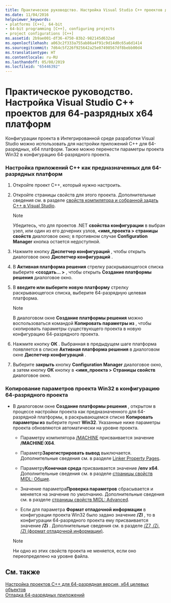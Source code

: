 ```yaml
---
title: Практическое руководство. Настройка Visual Studio C++ проектов для 64-разрядных x64 платформ
ms.date: 11/04/2016
helpviewer_keywords:
- platforms [C++], 64-bit
- 64-bit programming [C++], configuring projects
- project configurations [C++]
ms.assetid: 2b9ae001-df36-4750-83b2-982145d632ad
ms.openlocfilehash: a063c2f333a755ab86a4f91c9d14d0c65a6d1414
ms.sourcegitcommit: 7d64c5f226f925642a25e07498567df8bebb00d4
ms.translationtype: HT
ms.contentlocale: ru-RU
ms.lasthandoff: 05/08/2019
ms.locfileid: "65446392"
---
```

# <a name="how-to-configure-visual-studio-c-projects-to-target-64-bit-x64-platforms"></a>Практическое руководство. Настройка Visual Studio C++ проектов для 64-разрядных x64 платформ

Конфигурации проекта в Интегрированной среде разработки Visual Studio можно использовать для настройки приложений C++ для 64-разрядных, x64 платформ. Также можно перенести параметры проекта Win32 в конфигурацию 64-разрядного проекта.

### <a name="to-set-up-c-applications-to-target-64-bit-platforms"></a>Настройка приложений C++ как предназначенных для 64-разрядных платформ

1. Откройте проект C++, который нужно настроить.

1. Откройте страницы свойств для этого проекта. Дополнительные сведения см. в разделе [свойств компилятора и собранной задать C++ в Visual Studio](working-with-project-properties.md).

   > [!NOTE]
   > Убедитесь, что для проектов .NET **свойства конфигурации** в выбран узел, или один из его дочерних узлов,  **\<имя_проекта > страницы свойств** диалоговое окно; в противном случае  **Configuration Manager** кнопка остается недоступной.

1. Нажмите кнопку **Диспетчер конфигураций** , чтобы открыть диалоговое окно **Диспетчер конфигураций** .

1. В **Активная платформа решения** стрелку раскрывающегося списка выберите  **\<создать... >** , чтобы открыть **Создание платформы решения** диалоговое окно.

1. В **введите или выберите новую платформу** стрелку раскрывающегося списка, выберите 64-разрядную целевая платформа.

   > [!NOTE]
   > В диалоговом окне **Создание платформы решения** можно воспользоваться командой **Копировать параметры из** , чтобы скопировать параметры существующего проекта в новую конфигурацию 64-разрядного проекта.

1. Нажмите кнопку **ОК** . Выбранная в предыдущем шаге платформа появляется в списке **Активная платформа решения** в диалоговом окне **Диспетчер конфигураций** .

1. Выберите **закрыть** кнопку **Configuration Manager** диалоговое окно, а затем кнопку **ОК** кнопку в  **\<имя_проекта > Страницы свойств** диалоговое окно.

### <a name="to-copy-win32-project-settings-into-a-64-bit-project-configuration"></a>Копирование параметров проекта Win32 в конфигурацию 64-разрядного проекта

- В диалоговом окне **Создание платформы решения** , открытом в процессе настройки проекта как предназначенного для 64-разрядной платформы, в раскрывающемся списке **Копировать параметры из** выберите пункт **Win32**. Указанные ниже параметры проекта обновляются автоматически на уровне проекта.

  - Параметру компилятора [/MACHINE](reference/machine-specify-target-platform.md) присваивается значение **/MACHINE:X64**.

  - Параметр**Зарегистрировать вывод** выключается. Дополнительные сведения см. в разделе [Linker Property Pages](reference/linker-property-pages.md).

  - Параметру**Конечная среда** присваивается значение **/env x64**. Дополнительные сведения см. в разделе [страницы свойств MIDL: Общие](reference/midl-property-pages-general.md).

  - Значение параметра**Проверка параметров** сбрасывается и меняется на значение по умолчанию. Дополнительные сведения см. в разделе [страницы свойств MIDL: Advanced](reference/midl-property-pages-advanced.md).

  - Если для параметра **Формат отладочной информации** в конфигурации проекта Win32 было задано значение **/ZI** , то в конфигурации 64-разрядного проекта ему присваивается значение **/Zi** . Дополнительные сведения см. в разделе [/Z7, /Zi, /ZI (формат отладочной информации)](reference/z7-zi-zi-debug-information-format.md).

  > [!NOTE]
  > Ни одно из этих свойств проекта не меняется, если оно переопределено на уровне файла.

## <a name="see-also"></a>См. также

[Настройка проектов C++ для 64-разрядная версия, x64 целевых объектов](configuring-programs-for-64-bit-visual-cpp.md)<br/>
[Отладка 64-разрядных приложений](/visualstudio/debugger/debug-64-bit-applications)
